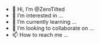 - 👋 Hi, I’m @ZeroTilted
- 👀 I’m interested in ...
- 🌱 I’m currently learning ...
- 💞️ I’m looking to collaborate on ...
- 📫 How to reach me ...

<!---
ZeroTilted/ZeroTilted is a ✨ special ✨ repository because its `README.md` (this file) appears on your GitHub profile.
You can click the Preview link to take a look at your changes.
--->

